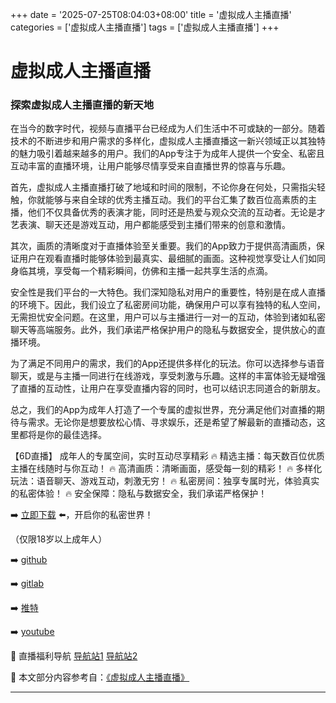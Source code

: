 +++
date = '2025-07-25T08:04:03+08:00'
title = '虚拟成人主播直播'
categories = ['虚拟成人主播直播']
tags = ['虚拟成人主播直播']
+++

# 虚拟成人主播直播

### 探索虚拟成人主播直播的新天地

在当今的数字时代，视频与直播平台已经成为人们生活中不可或缺的一部分。随着技术的不断进步和用户需求的多样化，虚拟成人主播直播这一新兴领域正以其独特的魅力吸引着越来越多的用户。我们的App专注于为成年人提供一个安全、私密且互动丰富的直播环境，让用户能够尽情享受来自直播世界的惊喜与乐趣。

首先，虚拟成人主播直播打破了地域和时间的限制，不论你身在何处，只需指尖轻触，你就能够与来自全球的优秀主播互动。我们的平台汇集了数百位高素质的主播，他们不仅具备优秀的表演才能，同时还是热爱与观众交流的互动者。无论是才艺表演、聊天还是游戏互动，用户都能感受到主播们带来的创意和激情。

其次，画质的清晰度对于直播体验至关重要。我们的App致力于提供高清画质，保证用户在观看直播时能够体验到最真实、最细腻的画面。这种视觉享受让人们如同身临其境，享受每一个精彩瞬间，仿佛和主播一起共享生活的点滴。

安全性是我们平台的一大特色。我们深知隐私对用户的重要性，特别是在成人直播的环境下。因此，我们设立了私密房间功能，确保用户可以享有独特的私人空间，无需担忧安全问题。在这里，用户可以与主播进行一对一的互动，体验到诸如私密聊天等高端服务。此外，我们承诺严格保护用户的隐私与数据安全，提供放心的直播环境。

为了满足不同用户的需求，我们的App还提供多样化的玩法。你可以选择参与语音聊天，或是与主播一同进行在线游戏，享受刺激与乐趣。这样的丰富体验无疑增强了直播的互动性，让用户在享受直播内容的同时，也可以结识志同道合的新朋友。

总之，我们的App为成年人打造了一个专属的虚拟世界，充分满足他们对直播的期待与需求。无论你是想要放松心情、寻求娱乐，还是希望了解最新的直播动态，这里都将是你的最佳选择。

【6D直播】
成年人的专属空间，实时互动尽享精彩
🔥 精选主播：每天数百位优质主播在线随时与你互动！
🔥 高清画质：清晰画面，感受每一刻的精彩！
🔥 多样化玩法：语音聊天、游戏互动，刺激无穷！
🔥 私密房间：独享专属时光，体验真实的私密体验！
🔥 安全保障：隐私与数据安全，我们承诺严格保护！

➡️ [立即下载](https://down123.s3.ap-east-1.amazonaws.com/down/down.html?channelCode=blog) ⬅️，开启你的私密世界！

（仅限18岁以上成年人）

➡️ [github](https://aldult-live.github.io/)

➡️ [gitlab](https://seo-09598d.gitlab.io/)

➡️ [推特](https://x.com/wegame33)

➡️ [youtube](https://www.youtube.com/@6Dlive)

🔞 直播福利导航 [导航站1](https://webstack-86085a.gitlab.io/) [导航站2](https://onlygit123-2.github.io/)


📘 本文部分内容参考自：[《虚拟成人主播直播》](https://github.com/md25721/md)

---
